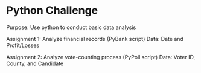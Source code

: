 # Python Challenge
Purpose: Use python to conduct basic data analysis 

Assignment 1: Analyze financial records (PyBank script)
Data: Date and Profit/Losses

Assignment 2: Analyze vote-counting process (PyPoll script)
Data: Voter ID, County, and Candidate
